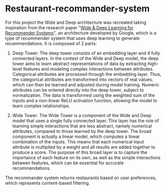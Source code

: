 # Restaurant-recommander-system
For this project the Wide and Deep architecture was recreated taking inspiration from the research paper "[Wide & Deep Learning for Recommender Systems](https://arxiv.org/abs/1606.07792)", an architecture developed by Google, which is a type of recommender system that uses deep learning to generate recommendations. It is composed of 2 parts:

1. Deep Tower: The deep tower consists of an embedding layer and 4 fully connected layers. In the context of the Wide and Deep model, the deep tower aims to learn abstract representations of data by extracting high-level features and modeling complex interactions between attributes. Categorical attributes are processed through the embedding layer. Thus, the categorical attributes are transformed into vectors of real values, which can then be learned and adjusted during model training. Numeric attributes can be entered directly into the deep tower, subject to normalization. The data is transformed using the weighted sum of the inputs and a non-linear ReLU activation function, allowing the model to learn complex relationships.

2. Wide Tower: The Wide Tower is a component of the Wide and Deep model that uses a single fully connected layer. This layer has the role of learning simple interactions that are less abstract, namely numerical attributes, compared to those learned by the deep tower. The broad component is actually a linear model, which computes a linear combination of the inputs. This means that each numerical input attribute is multiplied by a weight and all results are added together to produce a score. The purpose of this broad layer is to capture the importance of each feature on its own, as well as the simple interactions between features, which can be essential for accurate recommendations.

The recommander system returns restaurants based on user preferences, which represents content-based filtering.

